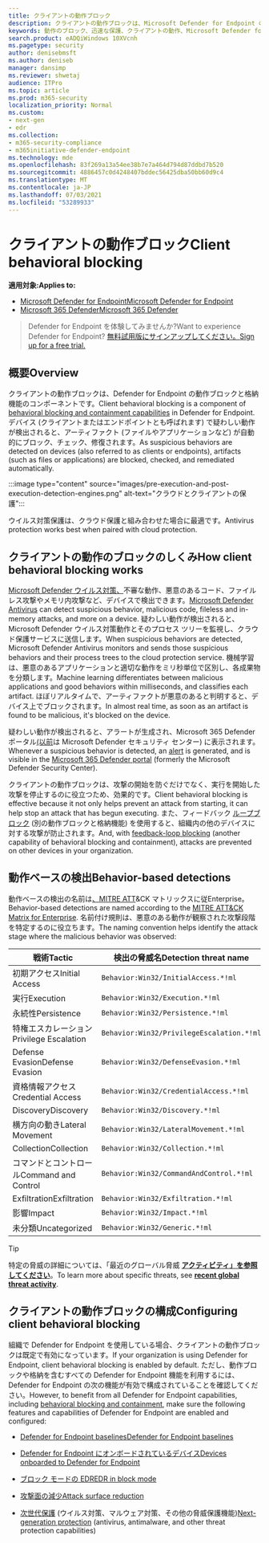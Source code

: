 ```yaml
---
title: クライアントの動作ブロック
description: クライアントの動作ブロックは、Microsoft Defender for Endpoint の動作ブロックと格納機能の一部です。
keywords: 動作のブロック、迅速な保護、クライアントの動作、Microsoft Defender for Endpoint
search.product: eADQiWindows 10XVcnh
ms.pagetype: security
author: denisebmsft
ms.author: deniseb
manager: dansimp
ms.reviewer: shwetaj
audience: ITPro
ms.topic: article
ms.prod: m365-security
localization_priority: Normal
ms.custom:
- next-gen
- edr
ms.collection:
- m365-security-compliance
- m365initiative-defender-endpoint
ms.technology: mde
ms.openlocfilehash: 83f269a13a54ee38b7e7a464d794d87ddbd7b520
ms.sourcegitcommit: 4886457c0d4248407bddec56425dba50bb60d9c4
ms.translationtype: MT
ms.contentlocale: ja-JP
ms.lasthandoff: 07/03/2021
ms.locfileid: "53289933"
---
```

# <a name="client-behavioral-blocking"></a><span data-ttu-id="bf8d7-104">クライアントの動作ブロック</span><span class="sxs-lookup"><span data-stu-id="bf8d7-104">Client behavioral blocking</span></span>

<span data-ttu-id="bf8d7-105">**適用対象:**</span><span class="sxs-lookup"><span data-stu-id="bf8d7-105">**Applies to:**</span></span>
- [<span data-ttu-id="bf8d7-106">Microsoft Defender for Endpoint</span><span class="sxs-lookup"><span data-stu-id="bf8d7-106">Microsoft Defender for Endpoint</span></span>](https://go.microsoft.com/fwlink/p/?linkid=2154037)
- [<span data-ttu-id="bf8d7-107">Microsoft 365 Defender</span><span class="sxs-lookup"><span data-stu-id="bf8d7-107">Microsoft 365 Defender</span></span>](https://go.microsoft.com/fwlink/?linkid=2118804)

> <span data-ttu-id="bf8d7-108">Defender for Endpoint を体験してみませんか?</span><span class="sxs-lookup"><span data-stu-id="bf8d7-108">Want to experience Defender for Endpoint?</span></span> [<span data-ttu-id="bf8d7-109">無料試用版にサインアップしてください。</span><span class="sxs-lookup"><span data-stu-id="bf8d7-109">Sign up for a free trial.</span></span>](https://www.microsoft.com/microsoft-365/windows/microsoft-defender-atp?ocid=docs-wdatp-assignaccess-abovefoldlink)

## <a name="overview"></a><span data-ttu-id="bf8d7-110">概要</span><span class="sxs-lookup"><span data-stu-id="bf8d7-110">Overview</span></span>

<span data-ttu-id="bf8d7-111">クライアントの動作ブロックは、Defender [](behavioral-blocking-containment.md) for Endpoint の動作ブロックと格納機能のコンポーネントです。</span><span class="sxs-lookup"><span data-stu-id="bf8d7-111">Client behavioral blocking is a component of [behavioral blocking and containment capabilities](behavioral-blocking-containment.md) in Defender for Endpoint.</span></span> <span data-ttu-id="bf8d7-112">デバイス (クライアントまたはエンドポイントとも呼ばれます) で疑わしい動作が検出されると、アーティファクト (ファイルやアプリケーションなど) が自動的にブロック、チェック、修復されます。</span><span class="sxs-lookup"><span data-stu-id="bf8d7-112">As suspicious behaviors are detected on devices (also referred to as clients or endpoints), artifacts (such as files or applications) are blocked, checked, and remediated automatically.</span></span> 

:::image type="content" source="images/pre-execution-and-post-execution-detection-engines.png" alt-text="クラウドとクライアントの保護":::

<span data-ttu-id="bf8d7-114">ウイルス対策保護は、クラウド保護と組み合わせた場合に最適です。</span><span class="sxs-lookup"><span data-stu-id="bf8d7-114">Antivirus protection works best when paired with cloud protection.</span></span>

## <a name="how-client-behavioral-blocking-works"></a><span data-ttu-id="bf8d7-115">クライアントの動作のブロックのしくみ</span><span class="sxs-lookup"><span data-stu-id="bf8d7-115">How client behavioral blocking works</span></span>

<span data-ttu-id="bf8d7-116">[Microsoft Defender ウイルス対策、](microsoft-defender-antivirus-in-windows-10.md)不審な動作、悪意のあるコード、ファイルレス攻撃やメモリ内攻撃など、デバイスで検出できます。</span><span class="sxs-lookup"><span data-stu-id="bf8d7-116">[Microsoft Defender Antivirus](microsoft-defender-antivirus-in-windows-10.md) can detect suspicious behavior, malicious code, fileless and in-memory attacks, and more on a device.</span></span> <span data-ttu-id="bf8d7-117">疑わしい動作が検出されると、Microsoft Defender ウイルス対策動作とそのプロセス ツリーを監視し、クラウド保護サービスに送信します。</span><span class="sxs-lookup"><span data-stu-id="bf8d7-117">When suspicious behaviors are detected, Microsoft Defender Antivirus monitors and sends those suspicious behaviors and their process trees to the cloud protection service.</span></span> <span data-ttu-id="bf8d7-118">機械学習は、悪意のあるアプリケーションと適切な動作をミリ秒単位で区別し、各成果物を分類します。</span><span class="sxs-lookup"><span data-stu-id="bf8d7-118">Machine learning differentiates between malicious applications and good behaviors within milliseconds, and classifies each artifact.</span></span> <span data-ttu-id="bf8d7-119">ほぼリアルタイムで、アーティファクトが悪意のあると判明すると、デバイス上でブロックされます。</span><span class="sxs-lookup"><span data-stu-id="bf8d7-119">In almost real time, as soon as an artifact is found to be malicious, it's blocked on the device.</span></span> 

<span data-ttu-id="bf8d7-120">疑わしい動作が検出されると、アラートが生成[](alerts-queue.md)され、Microsoft 365 Defender ポータル[(以前](microsoft-defender-security-center.md)は Microsoft Defender セキュリティ センター) に表示されます。</span><span class="sxs-lookup"><span data-stu-id="bf8d7-120">Whenever a suspicious behavior is detected, an [alert](alerts-queue.md) is generated, and is visible in the [Microsoft 365 Defender portal](microsoft-defender-security-center.md) (formerly the Microsoft Defender Security Center).</span></span>

<span data-ttu-id="bf8d7-121">クライアントの動作ブロックは、攻撃の開始を防ぐだけでなく、実行を開始した攻撃を停止するのに役立つため、効果的です。</span><span class="sxs-lookup"><span data-stu-id="bf8d7-121">Client behavioral blocking is effective because it not only helps prevent an attack from starting, it can help stop an attack that has begun executing.</span></span> <span data-ttu-id="bf8d7-122">また、フィードバック [ループブロック](feedback-loop-blocking.md) (別の動作ブロックと格納機能) を使用すると、組織内の他のデバイスに対する攻撃が防止されます。</span><span class="sxs-lookup"><span data-stu-id="bf8d7-122">And, with [feedback-loop blocking](feedback-loop-blocking.md) (another capability of behavioral blocking and containment), attacks are prevented on other devices in your organization.</span></span>

## <a name="behavior-based-detections"></a><span data-ttu-id="bf8d7-123">動作ベースの検出</span><span class="sxs-lookup"><span data-stu-id="bf8d7-123">Behavior-based detections</span></span>

<span data-ttu-id="bf8d7-124">動作ベースの検出の名前は[、MITRE ATT](https://attack.mitre.org/matrices/enterprise)&CK マトリックスに従Enterprise。</span><span class="sxs-lookup"><span data-stu-id="bf8d7-124">Behavior-based detections are named according to the [MITRE ATT&CK Matrix for Enterprise](https://attack.mitre.org/matrices/enterprise).</span></span> <span data-ttu-id="bf8d7-125">名前付け規則は、悪意のある動作が観察された攻撃段階を特定するのに役立ちます。</span><span class="sxs-lookup"><span data-stu-id="bf8d7-125">The naming convention helps identify the attack stage where the malicious behavior was observed:</span></span>

|<span data-ttu-id="bf8d7-126">戦術</span><span class="sxs-lookup"><span data-stu-id="bf8d7-126">Tactic</span></span> | <span data-ttu-id="bf8d7-127">検出の脅威名</span><span class="sxs-lookup"><span data-stu-id="bf8d7-127">Detection threat name</span></span> |
|----|----|
|<span data-ttu-id="bf8d7-128">初期アクセス</span><span class="sxs-lookup"><span data-stu-id="bf8d7-128">Initial Access</span></span> | `Behavior:Win32/InitialAccess.*!ml` |
|<span data-ttu-id="bf8d7-129">実行</span><span class="sxs-lookup"><span data-stu-id="bf8d7-129">Execution</span></span> | `Behavior:Win32/Execution.*!ml` |
|<span data-ttu-id="bf8d7-130">永続性</span><span class="sxs-lookup"><span data-stu-id="bf8d7-130">Persistence</span></span> | `Behavior:Win32/Persistence.*!ml` |
|<span data-ttu-id="bf8d7-131">特権エスカレーション</span><span class="sxs-lookup"><span data-stu-id="bf8d7-131">Privilege Escalation</span></span> | `Behavior:Win32/PrivilegeEscalation.*!ml` |
|<span data-ttu-id="bf8d7-132">Defense Evasion</span><span class="sxs-lookup"><span data-stu-id="bf8d7-132">Defense Evasion</span></span> | `Behavior:Win32/DefenseEvasion.*!ml` |
|<span data-ttu-id="bf8d7-133">資格情報アクセス</span><span class="sxs-lookup"><span data-stu-id="bf8d7-133">Credential Access</span></span> | `Behavior:Win32/CredentialAccess.*!ml` |
|<span data-ttu-id="bf8d7-134">Discovery</span><span class="sxs-lookup"><span data-stu-id="bf8d7-134">Discovery</span></span> | `Behavior:Win32/Discovery.*!ml` |
|<span data-ttu-id="bf8d7-135">横方向の動き</span><span class="sxs-lookup"><span data-stu-id="bf8d7-135">Lateral Movement</span></span> | `Behavior:Win32/LateralMovement.*!ml` |
|<span data-ttu-id="bf8d7-136">Collection</span><span class="sxs-lookup"><span data-stu-id="bf8d7-136">Collection</span></span> | `Behavior:Win32/Collection.*!ml` |
|<span data-ttu-id="bf8d7-137">コマンドとコントロール</span><span class="sxs-lookup"><span data-stu-id="bf8d7-137">Command and Control</span></span> | `Behavior:Win32/CommandAndControl.*!ml` |
|<span data-ttu-id="bf8d7-138">Exfiltration</span><span class="sxs-lookup"><span data-stu-id="bf8d7-138">Exfiltration</span></span> | `Behavior:Win32/Exfiltration.*!ml` |
|<span data-ttu-id="bf8d7-139">影響</span><span class="sxs-lookup"><span data-stu-id="bf8d7-139">Impact</span></span> | `Behavior:Win32/Impact.*!ml` |
|<span data-ttu-id="bf8d7-140">未分類</span><span class="sxs-lookup"><span data-stu-id="bf8d7-140">Uncategorized</span></span> | `Behavior:Win32/Generic.*!ml` |

> [!TIP]
> <span data-ttu-id="bf8d7-141">特定の脅威の詳細については、「最近のグローバル脅威 **[アクティビティ」を参照してください](https://www.microsoft.com/wdsi/threats)**。</span><span class="sxs-lookup"><span data-stu-id="bf8d7-141">To learn more about specific threats, see **[recent global threat activity](https://www.microsoft.com/wdsi/threats)**.</span></span>

## <a name="configuring-client-behavioral-blocking"></a><span data-ttu-id="bf8d7-142">クライアントの動作ブロックの構成</span><span class="sxs-lookup"><span data-stu-id="bf8d7-142">Configuring client behavioral blocking</span></span>

<span data-ttu-id="bf8d7-143">組織で Defender for Endpoint を使用している場合、クライアントの動作ブロックは既定で有効になっています。</span><span class="sxs-lookup"><span data-stu-id="bf8d7-143">If your organization is using Defender for Endpoint, client behavioral blocking is enabled by default.</span></span> <span data-ttu-id="bf8d7-144">ただし、動作ブロックや格納を含むすべての Defender [](behavioral-blocking-containment.md)for Endpoint 機能を利用するには、Defender for Endpoint の次の機能が有効で構成されていることを確認してください。</span><span class="sxs-lookup"><span data-stu-id="bf8d7-144">However, to benefit from all Defender for Endpoint capabilities, including [behavioral blocking and containment](behavioral-blocking-containment.md), make sure the following features and capabilities of Defender for Endpoint are enabled and configured:</span></span>

- [<span data-ttu-id="bf8d7-145">Defender for Endpoint baselines</span><span class="sxs-lookup"><span data-stu-id="bf8d7-145">Defender for Endpoint baselines</span></span>](configure-machines-security-baseline.md)

- [<span data-ttu-id="bf8d7-146">Defender for Endpoint にオンボードされているデバイス</span><span class="sxs-lookup"><span data-stu-id="bf8d7-146">Devices onboarded to Defender for Endpoint</span></span>](onboard-configure.md)

- [<span data-ttu-id="bf8d7-147">ブロック モードの EDR</span><span class="sxs-lookup"><span data-stu-id="bf8d7-147">EDR in block mode</span></span>](edr-in-block-mode.md)

- [<span data-ttu-id="bf8d7-148">攻撃面の減少</span><span class="sxs-lookup"><span data-stu-id="bf8d7-148">Attack surface reduction</span></span>](attack-surface-reduction.md)

- <span data-ttu-id="bf8d7-149">[次世代保護](configure-microsoft-defender-antivirus-features.md) (ウイルス対策、マルウェア対策、その他の脅威保護機能)</span><span class="sxs-lookup"><span data-stu-id="bf8d7-149">[Next-generation protection](configure-microsoft-defender-antivirus-features.md) (antivirus, antimalware, and other threat protection capabilities)</span></span>
